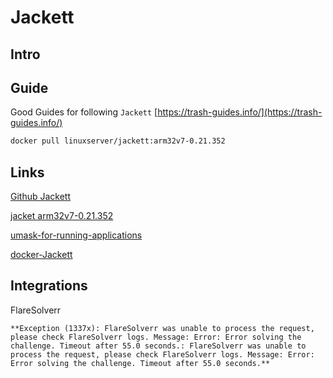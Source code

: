 
# Jackett

## Intro

## Guide

Good Guides for following  `Jackett`
[https://trash-guides.info/](https://trash-guides.info/)


```sh
docker pull linuxserver/jackett:arm32v7-0.21.352
```


## Links

[Github Jackett](https://github.com/Jackett/Jackett)

[jacket arm32v7-0.21.352](https://hub.docker.com/layers/linuxserver/jackett/arm32v7-0.21.352)


[umask-for-running-applications](https://docs.linuxserver.io/images/docker-Jackett/#umask-for-running-applications)

[docker-Jackett](https://docs.linuxserver.io/images/docker-Jackett/)


## Integrations

FlareSolverr

```error
**Exception (1337x): FlareSolverr was unable to process the request, please check FlareSolverr logs. Message: Error: Error solving the challenge. Timeout after 55.0 seconds.: FlareSolverr was unable to process the request, please check FlareSolverr logs. Message: Error: Error solving the challenge. Timeout after 55.0 seconds.**
```
